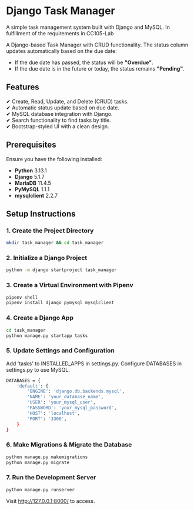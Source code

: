 ﻿# Django Task Manager

A simple task management system built with Django and MySQL. In fulfillment of the requirements in CC105-Lab

A Django-based Task Manager with CRUD functionality. The status column updates automatically based on the due date:  
- If the due date has passed, the status will be **"Overdue"**.  
- If the due date is in the future or today, the status remains **"Pending"**.  

## Features  
✔ Create, Read, Update, and Delete (CRUD) tasks.  
✔ Automatic status update based on due date.  
✔ MySQL database integration with Django.  
✔ Search functionality to find tasks by title.  
✔ Bootstrap-styled UI with a clean design.  

## Prerequisites  
Ensure you have the following installed:  
- **Python** 3.13.1  
- **Django** 5.1.7  
- **MariaDB** 11.4.5  
- **PyMySQL** 1.1.1  
- **mysqlclient** 2.2.7  

## Setup Instructions

### 1. **Create the Project Directory**  
```sh
mkdir task_manager && cd task_manager
```
### 2. Initialize a Django Project
```sh
python -m django startproject task_manager
```
### 3. Create a Virtual Environment with Pipenv
```sh
pipenv shell 
pipenv install django pymysql mysqlclient  
```
### 4. Create a Django App
```sh
cd task_manager
python manage.py startapp tasks
```
### 5. Update Settings and Configuration
Add 'tasks' to INSTALLED_APPS in settings.py.
Configure DATABASES in settings.py to use MySQL.
```sh
DATABASES = {
    'default': {
        'ENGINE': 'django.db.backends.mysql',
        'NAME': 'your_database_name',
        'USER': 'your_mysql_user',
        'PASSWORD': 'your_mysql_password',
        'HOST': 'localhost',
        'PORT': '3306',
    }
}

```

### 6. Make Migrations & Migrate the Database
```sh
python manage.py makemigrations
python manage.py migrate
```

### 7. Run the Development Server
```sh
python manage.py runserver
```
Visit http://127.0.0.1:8000/ to access.
